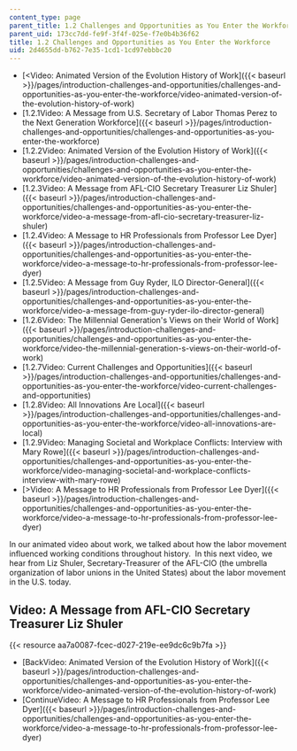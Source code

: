 ```yaml
---
content_type: page
parent_title: 1.2 Challenges and Opportunities as You Enter the Workforce
parent_uid: 173cc7dd-fe9f-3f4f-025e-f7e0b4b36f62
title: 1.2 Challenges and Opportunities as You Enter the Workforce
uid: 2d4655dd-b762-7e35-1cd1-1cd97ebbbc20
---
```


*   [\<Video: Animated Version of the Evolution History of Work]({{< baseurl >}}/pages/introduction-challenges-and-opportunities/challenges-and-opportunities-as-you-enter-the-workforce/video-animated-version-of-the-evolution-history-of-work)
*   [1.2.1Video: A Message from U.S. Secretary of Labor Thomas Perez to the Next Generation Workforce]({{< baseurl >}}/pages/introduction-challenges-and-opportunities/challenges-and-opportunities-as-you-enter-the-workforce)
*   [1.2.2Video: Animated Version of the Evolution History of Work]({{< baseurl >}}/pages/introduction-challenges-and-opportunities/challenges-and-opportunities-as-you-enter-the-workforce/video-animated-version-of-the-evolution-history-of-work)
*   [1.2.3Video: A Message from AFL-CIO Secretary Treasurer Liz Shuler]({{< baseurl >}}/pages/introduction-challenges-and-opportunities/challenges-and-opportunities-as-you-enter-the-workforce/video-a-message-from-afl-cio-secretary-treasurer-liz-shuler)
*   [1.2.4Video: A Message to HR Professionals from Professor Lee Dyer]({{< baseurl >}}/pages/introduction-challenges-and-opportunities/challenges-and-opportunities-as-you-enter-the-workforce/video-a-message-to-hr-professionals-from-professor-lee-dyer)
*   [1.2.5Video: A Message from Guy Ryder, ILO Director-General]({{< baseurl >}}/pages/introduction-challenges-and-opportunities/challenges-and-opportunities-as-you-enter-the-workforce/video-a-message-from-guy-ryder-ilo-director-general)
*   [1.2.6Video: The Millennial Generation's Views on their World of Work]({{< baseurl >}}/pages/introduction-challenges-and-opportunities/challenges-and-opportunities-as-you-enter-the-workforce/video-the-millennial-generation-s-views-on-their-world-of-work)
*   [1.2.7Video: Current Challenges and Opportunities]({{< baseurl >}}/pages/introduction-challenges-and-opportunities/challenges-and-opportunities-as-you-enter-the-workforce/video-current-challenges-and-opportunities)
*   [1.2.8Video: All Innovations Are Local]({{< baseurl >}}/pages/introduction-challenges-and-opportunities/challenges-and-opportunities-as-you-enter-the-workforce/video-all-innovations-are-local)
*   [1.2.9Video: Managing Societal and Workplace Conflicts: Interview with Mary Rowe]({{< baseurl >}}/pages/introduction-challenges-and-opportunities/challenges-and-opportunities-as-you-enter-the-workforce/video-managing-societal-and-workplace-conflicts-interview-with-mary-rowe)
*   [\>Video: A Message to HR Professionals from Professor Lee Dyer]({{< baseurl >}}/pages/introduction-challenges-and-opportunities/challenges-and-opportunities-as-you-enter-the-workforce/video-a-message-to-hr-professionals-from-professor-lee-dyer)

In our animated video about work, we talked about how the labor movement influenced working conditions throughout history.  In this next video, we hear from Liz Shuler, Secretary-Treasurer of the AFL-CIO (the umbrella organization of labor unions in the United States) about the labor movement in the U.S. today.

Video: A Message from AFL-CIO Secretary Treasurer Liz Shuler
------------------------------------------------------------

{{< resource aa7a0087-fcec-d027-219e-ee9dc6c9b7fa >}}

*   [BackVideo: Animated Version of the Evolution History of Work]({{< baseurl >}}/pages/introduction-challenges-and-opportunities/challenges-and-opportunities-as-you-enter-the-workforce/video-animated-version-of-the-evolution-history-of-work)
*   [ContinueVideo: A Message to HR Professionals from Professor Lee Dyer]({{< baseurl >}}/pages/introduction-challenges-and-opportunities/challenges-and-opportunities-as-you-enter-the-workforce/video-a-message-to-hr-professionals-from-professor-lee-dyer)